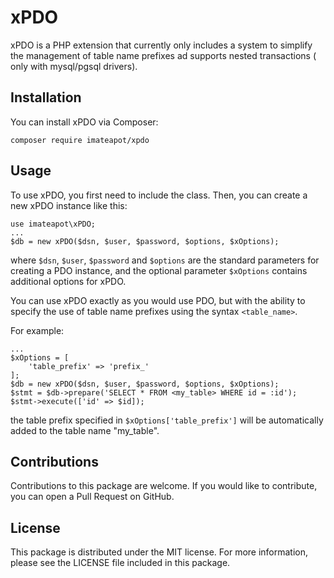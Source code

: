 # xPDO
xPDO is a PHP extension that currently only includes a system to simplify the management of table name prefixes ad supports nested transactions ( only with mysql/pgsql drivers).

## Installation
You can install xPDO via Composer:

`composer require imateapot/xpdo`

## Usage
To use xPDO, you first need to include the class.
Then, you can create a new xPDO instance like this:

    use imateapot\xPDO;
    ...
    $db = new xPDO($dsn, $user, $password, $options, $xOptions);
where `$dsn`, `$user`, `$password` and `$options` are the standard parameters for creating a PDO instance, and the optional parameter `$xOptions` contains additional options for xPDO.

You can use xPDO exactly as you would use PDO, but with the ability to specify the use of table name prefixes using the syntax `<table_name>`.

For example:

    ...
    $xOptions = [
    	'table_prefix' => 'prefix_'
    ];
    $db = new xPDO($dsn, $user, $password, $options, $xOptions);
    $stmt = $db->prepare('SELECT * FROM <my_table> WHERE id = :id');
    $stmt->execute(['id' => $id]);
the table prefix specified in `$xOptions['table_prefix']` will be automatically added to the table name "my_table".

## Contributions
Contributions to this package are welcome. If you would like to contribute, you can open a Pull Request on GitHub.

## License
This package is distributed under the MIT license. For more information, please see the LICENSE file included in this package.

